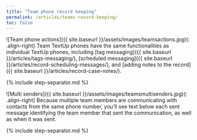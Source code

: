 ```yaml
---
title: "Team phone record keeping"
permalink: /articles/teams-record-keeping/
toc: false
---
```


![Team phone actions]({{ site.baseurl }}/assets/images/teamsactions.jpg){: .align-right} Team TextUp phones have the same functionalities as individual TextUp phones, including [tag messaging]({{ site.baseurl }}/articles/tags-messaging/), [scheduled messaging]({{ site.baseurl }}/articles/record-scheduling-messages/), and [adding notes to the record]({{ site.baseurl }}/articles/record-case-notes/).

{% include step-separator.md %}

![Multi senders]({{ site.baseurl }}/assets/images/teamsmultisenders.jpg){: .align-right} Because multiple team members are communicating with contacts from the same phone number, you’ll see text below each sent message identifying the team member that sent the communication, as well as when it was sent.

{% include step-separator.md %}
